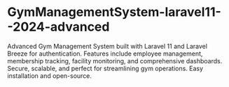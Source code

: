 # GymManagementSystem-laravel11--2024-advanced
Advanced Gym Management System built with Laravel 11 and Laravel Breeze for authentication. Features include employee management, membership tracking, facility monitoring, and comprehensive dashboards. Secure, scalable, and perfect for streamlining gym operations. Easy installation and open-source.
